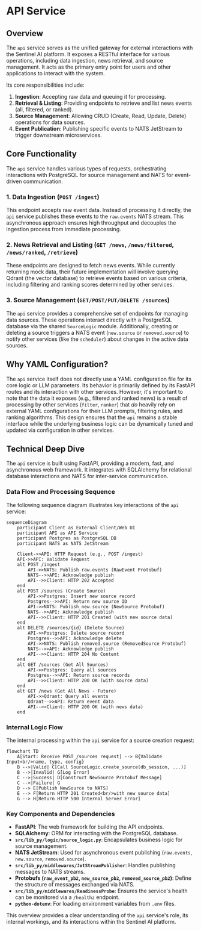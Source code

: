 # API Service

## Overview

The `api` service serves as the unified gateway for external interactions with the Sentinel AI platform. It exposes a RESTful interface for various operations, including data ingestion, news retrieval, and source management. It acts as the primary entry point for users and other applications to interact with the system.

Its core responsibilities include:
1.  **Ingestion**: Accepting raw data and queuing it for processing.
2.  **Retrieval & Listing**: Providing endpoints to retrieve and list news events (all, filtered, or ranked).
3.  **Source Management**: Allowing CRUD (Create, Read, Update, Delete) operations for data sources.
4.  **Event Publication**: Publishing specific events to NATS JetStream to trigger downstream microservices.

## Core Functionality

The `api` service handles various types of requests, orchestrating interactions with PostgreSQL for source management and NATS for event-driven communication.

### 1. Data Ingestion (`POST /ingest`)

This endpoint accepts raw event data. Instead of processing it directly, the `api` service publishes these events to the `raw.events` NATS stream. This asynchronous approach ensures high throughput and decouples the ingestion process from immediate processing.

### 2. News Retrieval and Listing (`GET /news`, `/news/filtered`, `/news/ranked`, `/retrieve`)

These endpoints are designed to fetch news events. While currently returning mock data, their future implementation will involve querying Qdrant (the vector database) to retrieve events based on various criteria, including filtering and ranking scores determined by other services.

### 3. Source Management (`GET/POST/PUT/DELETE /sources`)

The `api` service provides a comprehensive set of endpoints for managing data sources. These operations interact directly with a PostgreSQL database via the shared `SourceLogic` module. Additionally, creating or deleting a source triggers a NATS event (`new.source` or `removed.source`) to notify other services (like the `scheduler`) about changes in the active data sources.

## Why YAML Configuration?

The `api` service itself does not directly use a YAML configuration file for its core logic or LLM parameters. Its behavior is primarily defined by its FastAPI routes and its interaction with other services. However, it's important to note that the data it exposes (e.g., filtered and ranked news) is a result of processing by other services (`filter`, `ranker`) that *do* heavily rely on external YAML configurations for their LLM prompts, filtering rules, and ranking algorithms. This design ensures that the `api` remains a stable interface while the underlying business logic can be dynamically tuned and updated via configuration in other services.

## Technical Deep Dive

The `api` service is built using FastAPI, providing a modern, fast, and asynchronous web framework. It integrates with SQLAlchemy for relational database interactions and NATS for inter-service communication.

### Data Flow and Processing Sequence

The following sequence diagram illustrates key interactions of the `api` service:

```mermaid
sequenceDiagram
    participant Client as External Client/Web UI
    participant API as API Service
    participant Postgres as PostgreSQL DB
    participant NATS as NATS JetStream

    Client->>API: HTTP Request (e.g., POST /ingest)
    API->>API: Validate Request
    alt POST /ingest
        API->>NATS: Publish raw.events (RawEvent Protobuf)
        NATS-->>API: Acknowledge publish
        API-->>Client: HTTP 202 Accepted
    end
    alt POST /sources (Create Source)
        API->>Postgres: Insert new source record
        Postgres-->>API: Return new source ID
        API->>NATS: Publish new.source (NewSource Protobuf)
        NATS-->>API: Acknowledge publish
        API-->>Client: HTTP 201 Created (with new source data)
    end
    alt DELETE /sources/{id} (Delete Source)
        API->>Postgres: Delete source record
        Postgres-->>API: Acknowledge delete
        API->>NATS: Publish removed.source (RemovedSource Protobuf)
        NATS-->>API: Acknowledge publish
        API-->>Client: HTTP 204 No Content
    end
    alt GET /sources (Get All Sources)
        API->>Postgres: Query all sources
        Postgres-->>API: Return source records
        API-->>Client: HTTP 200 OK (with source data)
    end
    alt GET /news (Get All News - Future)
        API->>Qdrant: Query all events
        Qdrant-->>API: Return event data
        API-->>Client: HTTP 200 OK (with news data)
    end
```

### Internal Logic Flow

The internal processing within the `api` service for a source creation request:

```mermaid
flowchart TD
    A[Start: Receive POST /sources request] --> B{Validate Input<br/>name, type, config}
    B -->|Valid| C[Call SourceLogic.create_source(db_session, ...)]
    B -->|Invalid| G[Log Error]
    C -->|Success| D[Construct NewSource Protobuf Message]
    C -->|Failure| G
    D --> E[Publish NewSource to NATS]
    E --> F[Return HTTP 201 Created<br/>with new source data]
    G --> H[Return HTTP 500 Internal Server Error]
```

### Key Components and Dependencies

*   **FastAPI**: The web framework for building the API endpoints.
*   **SQLAlchemy**: ORM for interacting with the PostgreSQL database.
*   **`src/lib_py/logic/source_logic.py`**: Encapsulates business logic for source management.
*   **NATS JetStream**: Used for asynchronous event publishing (`raw.events`, `new.source`, `removed.source`).
*   **`src/lib_py/middlewares/JetStreamPublisher`**: Handles publishing messages to NATS streams.
*   **Protobufs (`raw_event_pb2`, `new_source_pb2`, `removed_source_pb2`)**: Define the structure of messages exchanged via NATS.
*   **`src/lib_py/middlewares/ReadinessProbe`**: Ensures the service's health can be monitored via a `/healthz` endpoint.
*   **`python-dotenv`**: For loading environment variables from `.env` files.

This overview provides a clear understanding of the `api` service's role, its internal workings, and its interactions within the Sentinel AI platform.